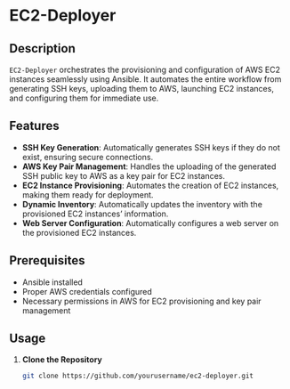 # EC2-Deployer

## Description

`EC2-Deployer` orchestrates the provisioning and configuration of AWS EC2 instances seamlessly using Ansible. It automates the entire workflow from generating SSH keys, uploading them to AWS, launching EC2 instances, and configuring them for immediate use.

## Features

- **SSH Key Generation**: Automatically generates SSH keys if they do not exist, ensuring secure connections.
- **AWS Key Pair Management**: Handles the uploading of the generated SSH public key to AWS as a key pair for EC2 instances.
- **EC2 Instance Provisioning**: Automates the creation of EC2 instances, making them ready for deployment.
- **Dynamic Inventory**: Automatically updates the inventory with the provisioned EC2 instances’ information.
- **Web Server Configuration**: Automatically configures a web server on the provisioned EC2 instances.

## Prerequisites

- Ansible installed
- Proper AWS credentials configured
- Necessary permissions in AWS for EC2 provisioning and key pair management

## Usage

1. **Clone the Repository**
   ```bash
   git clone https://github.com/yourusername/ec2-deployer.git
